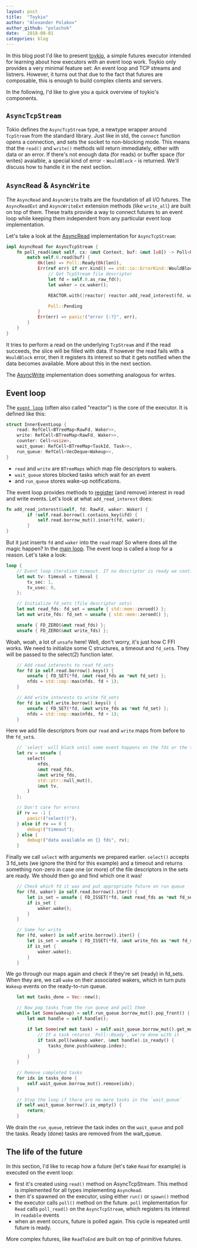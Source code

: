 ```yaml
---
layout: post
title:  "Toykio"
author: "Alexander Polakov"
author_github: "polachok"
date:   2018-08-01
categories: blog
---
```


In this blog post I'd like to present [toykio](https://github.com/polachok/toykio), a simple futures executor intended for learning about how executors with an event loop work. Toykio only provides a very minimal feature set: An event loop and TCP streams and listners. However, it turns out that due to the fact that futures are composable, this is enough to build complex clients and servers.

In the following, I'd like to give you a quick overview of toykio's components.

## `AsyncTcpStream`

Tokio defines the `AsyncTcpStream` type, a newtype wrapper around `TcpStream` from the standard library. Just like in std, the `connect` function opens a connection, and sets the socket to non-blocking mode. This means that the `read()` and `write()` methods will return immediately, either with data or an error. If there's not enough data (for reads) or buffer space (for writes) avaialble, a special kind of error - `WouldBlock` - is returned. We'll discuss how to handle it in the next section.

## `AsyncRead` & `AsyncWrite`
The `AsyncRead` and `AsyncWrite` traits are the foundation of all I/O futures. The `AsyncReadExt` and `AsyncWriteExt`
extension methods (like `write_all`) are built on top of them. These traits provide a way to connect futures to an event loop while keeping them independent from any particular event loop implementation.

Let's take a look at the [AsyncRead](https://github.com/polachok/toykio/blob/futures-0.3/src/lib.rs#L327) implementation for `AsyncTcpStream`:

```rust
impl AsyncRead for AsyncTcpStream {
    fn poll_read(&mut self, cx: &mut Context, buf: &mut [u8]) -> Poll<Result<usize, Error>> {
        match self.0.read(buf) {
            Ok(len) => Poll::Ready(Ok(len)),
            Err(ref err) if err.kind() == std::io::ErrorKind::WouldBlock => {
                // Get TcpStream file descriptor
                let fd = self.0.as_raw_fd();
                let waker = cx.waker();

                REACTOR.with(|reactor| reactor.add_read_interest(fd, waker.clone()));

                Poll::Pending
            }
            Err(err) => panic!("error {:?}", err),
        }
    }
}
```
It tries to perform a read on the underlying `TcpStream` and if the read succeeds, the slice will be filled with data. If however the read fails with a `WouldBlock` error, then it registers its interest so that it gets notified when the data becomes available. More about this in the next section.

The [AsyncWrite](https://github.com/polachok/toykio/blob/futures-0.3/src/lib.rs#L346) implementation does something analogous for writes.

## Event loop
The [`event loop`](https://github.com/polachok/toykio/blob/futures-0.3/src/lib.rs#L108)
(often also called "reactor") is the core of the executor. It is defined like this:

```rust
struct InnerEventLoop {
    read: RefCell<BTreeMap<RawFd, Waker>>,
    write: RefCell<BTreeMap<RawFd, Waker>>,
    counter: Cell<usize>,
    wait_queue: RefCell<BTreeMap<TaskId, Task>>,
    run_queue: RefCell<VecDeque<Wakeup>>,
}
```
- `read` and `write` are `BTreeMaps` which map file descriptors to wakers.
- `wait_queue` stores blocked tasks which wait for an event
- and `run_queue` stores wake-up notifications.

The event loop provides methods to [register](https://github.com/polachok/toykio/blob/futures-0.3/src/lib.rs#L133) (and remove) interest in read and write events. Let's look at what `add_read_interest` does:

```rust
fn add_read_interest(&self, fd: RawFd, waker: Waker) {
        if !self.read.borrow().contains_key(&fd) {
            self.read.borrow_mut().insert(fd, waker);
        }
}
```

But it just inserts `fd` and `waker` into the `read` map! So where does all the magic happen?
In the [main loop](https://github.com/polachok/toykio/blob/futures-0.3/src/lib.rs#L192).
The event loop is called a loop for a reason. Let's take a look:

```rust
loop {
    // Event loop iteration timeout. If no descriptor is ready we continue iterating
    let mut tv: timeval = timeval {
        tv_sec: 1,
        tv_usec: 0,
    };

    // Initialize fd_sets (file descriptor sets)
    let mut read_fds: fd_set = unsafe { std::mem::zeroed() };
    let mut write_fds: fd_set = unsafe { std::mem::zeroed() };

    unsafe { FD_ZERO(&mut read_fds) };
    unsafe { FD_ZERO(&mut write_fds) };
```
Woah, woah, a lot of `unsafe` here! Well, don't worry, it's just how C FFI works. We need to initialize some C structures, a timeout and `fd_set`s. They will be passed to the select(2) function later.

```rust
    // Add read interests to read fd_sets
    for fd in self.read.borrow().keys() {
        unsafe { FD_SET(*fd, &mut read_fds as *mut fd_set) };
        nfds = std::cmp::max(nfds, fd + 1);
    }

    // Add write interests to write fd_sets
    for fd in self.write.borrow().keys() {
        unsafe { FD_SET(*fd, &mut write_fds as *mut fd_set) };
        nfds = std::cmp::max(nfds, fd + 1);
    }
```
Here we add file descriptors from our `read` and `write` maps from before to the `fd_set`s.

```rust
    // `select` will block until some event happens on the fds or the timeout triggers
    let rv = unsafe {
        select(
            nfds,
            &mut read_fds,
            &mut write_fds,
            std::ptr::null_mut(),
            &mut tv,
        )
    };

    // Don't care for errors
    if rv == -1 {
	    panic!("select()");
    } else if rv == 0 {
	    debug!("timeout");
    } else {
	    debug!("data available on {} fds", rv);
    }
```
Finally we call `select` with arguments we prepared earlier. `select()` accepts 3 fd_sets (we ignore the third for this example) and a timeout and returns something non-zero in case one (or more) of the file descriptors in the sets are ready. We should then go and find which one it was!

```rust
    // Check which fd it was and put appropriate future on run queue
    for (fd, waker) in self.read.borrow().iter() {
        let is_set = unsafe { FD_ISSET(*fd, &mut read_fds as *mut fd_set) };
        if is_set {
            waker.wake();
        }
    }

    // Same for write
    for (fd, waker) in self.write.borrow().iter() {
        let is_set = unsafe { FD_ISSET(*fd, &mut write_fds as *mut fd_set) };
        if is_set {
            waker.wake();
        }
    }
```
We go through our maps again and check if they're set (ready) in fd_sets. When they are, we
call `wake` on their associated wakers, which in turn puts `Wakeup` events on the ready-to-run queue.

```rust
    let mut tasks_done = Vec::new();

    // Now pop tasks from the run queue and poll them
    while let Some(wakeup) = self.run_queue.borrow_mut().pop_front() {
        let mut handle = self.handle();

        if let Some(ref mut task) = self.wait_queue.borrow_mut().get_mut(wakeup.index) {
            // If a task returns `Poll::Ready`, we're done with it
            if task.poll(wakeup.waker, &mut handle).is_ready() {
                tasks_done.push(wakeup.index);
            }
        }
    }

    // Remove completed tasks
    for idx in tasks_done {
	    self.wait_queue.borrow_mut().remove(idx);
    }

    // Stop the loop if there are no more tasks in the `wait_queue`
    if self.wait_queue.borrow().is_empty() {
	    return;
    }
```
We drain the `run_queue`, retrieve the task index on the `wait_queue` and poll the tasks. Ready (done) tasks are removed from the wait_queue.

## The life of the future

In this section, I'd like to recap how a future (let's take `Read` for example) is executed on the event loop:

 - first it's created using `read()` method on AsyncTcpStream. This method is implemented for all types implementing `AsyncRead`.
 - then it's spawned on the executor, using either `run()` or `spawn()` method
 - the executor calls `poll()` method on the future. `poll` implementation for `Read` calls `poll_read()` on the `AsyncTcpStream`,
   which registers its interest in `readable` events
 - when an event occurs, future is polled again. This cycle is repeated until future is ready.

More complex futures, like `ReadToEnd` are built on top of primitive futures.
